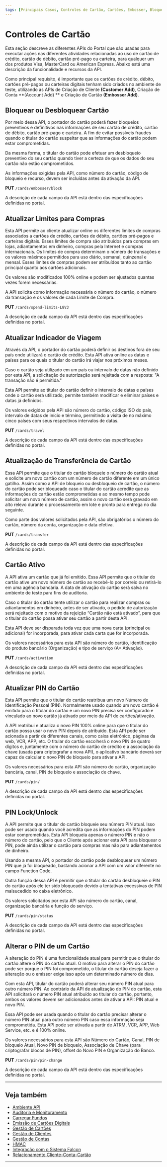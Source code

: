 ```yaml
---
tags: [Principais Casos, Controles de Cartão, Cartões, Embosser, Bloquear, Desbloquear, Limites, Viagens, Transferir, Ativo, PIN]
---
```


# Controles de Cartão

Esta seção descreve as diferentes APIs do Portal que são usadas para executar ações nas diferentes atividades relacionadas ao uso de cartão de crédito, cartão de débito, cartão pré-pago ou carteira, para qualquer um dos produtos Visa, MasterCard ou American Express. Abaixo está uma descrição da funcionalidade e recursos da API.

Como principal requisito, é importante que os cartões de crédito, débito, cartões pré-pagos ou carteiras digitais tenham sido criados no ambiente de teste, utilizando as APIs de Criação de Cliente **(Customer Add)**, Criação de Conta **(Account Add) ** e Criação de Cartão **(Embosser Add)**.

## Bloquear ou Desbloquear Cartão

Por meio dessa API, o portador do cartão poderá fazer bloqueios preventivos e definitivos nas informações de seu cartão de crédito, cartão de débito, cartão pré-pago e carteira. A fim de evitar possíveis fraudes quando o titular do cartão suspeitar que as informações do cartão podem estar comprometidas.

Da mesma forma, o titular do cartão pode efetuar um desbloqueio preventivo do seu cartão quando tiver a certeza de que os dados do seu cartão não estão comprometidos.

As informações exigidas pela API, como número do cartão, código de bloqueio e recurso, devem ser incluídas antes da ativação da API.

**PUT** `/cards/embosser/block`

A descrição de cada campo da API está dentro das especificações definidas no portal.

## Atualizar Limites para Compras

Esta API permite ao cliente atualizar online os diferentes limites de compras associados a cartões de crédito, cartões de débito, cartões pré-pagos e carteiras digitais. Esses limites de compra são atribuídos para compras em lojas, adiantamentos em dinheiro, compras pela Internet e compras internacionais. Os limites de compra determinam o número de transações e os valores máximos permitidos para uso diário, semanal, quinzenal e mensal. Esses limites de compras podem ser atribuídos tanto ao cartão principal quanto aos cartões adicionais.

Os valores são modificados 100% online e podem ser ajustados quantas vezes forem necessárias.

A API solicita como informação necessária o número do cartão, o número da transação e os valores de cada Limite de Compra.

**PUT** `/cards/spend-limits-L8V3`

A descrição de cada campo da API está dentro das especificações definidas no portal.

## Atualizar Indicador de Viagem

Através da API, o portador do cartão poderá definir os destinos fora de seu país onde utilizará o cartão de crédito. Esta API ativa online as datas e países para os quais o titular do cartão irá viajar nos próximos meses.

Caso o cartão seja utilizado em um país ou intervalo de datas não definido por esta API, a solicitação de autorização será rejeitada com a resposta: "A transação não é permitida."

Esta API permite ao titular do cartão definir o intervalo de datas e países onde o cartão será utilizado, permite também modificar e eliminar países e datas já definidos.

Os valores exigidos pela API são número do cartão, código ISO do país, intervalo de datas de início e término, permitindo a visita de no máximo cinco países com seus respectivos intervalos de datas.

**PUT** `/cards/travel`

A descrição de cada campo da API está dentro das especificações definidas no portal.

## Atualização de Transferência de Cartão

Essa API permite que o titular do cartão bloqueie o número do cartão atual e solicite um novo cartão com um número de cartão diferente em um único gatilho. Assim como a API de bloqueio ou desbloqueio de cartão, o número do cartão pode ser bloqueado caso o titular do cartão acredite que as informações do cartão estão comprometidas e ao mesmo tempo pode solicitar um novo número de cartão, assim o novo cartão será gravado em alto relevo durante o processamento em lote e pronto para entrega no dia seguinte.

Como parte dos valores solicitados pela API, são obrigatórios o número do cartão, número da conta, organização e data efetiva.

**PUT** `/cards/transfer`

A descrição de cada campo da API está dentro das especificações definidas no portal.

## Cartão Ativo

A API ativa um cartão que já foi emitido. Essa API permite que o titular do cartão ative um novo número de cartão ao recebê-lo por correio ou retirá-lo em uma agência bancária. A data de ativação do cartão será salva no ambiente de teste para fins de auditoria.

Caso o titular do cartão tente utilizar o cartão para realizar compras ou adiantamentos em dinheiro, antes de ser ativado, o pedido de autorização será rejeitado com o motivo da rejeição “Cartão não está ativado”, para que o titular do cartão possa ativar seu cartão a partir desta API.

Esta API deve ser disparada toda vez que uma nova carta (principal ou adicional) for incorporada, para ativar cada carta que for incorporada.

Os valores necessários para esta API são número do cartão, identificação do produto bancário (Organização) e tipo de serviço (A= Ativação).

**PUT** `/cards/activation`

A descrição de cada campo da API está dentro das especificações definidas no portal.

## Atualizar PIN do Cartão

Esta API permite que o titular do cartão reatribua um novo Número de Identificação Pessoal (PIN). Normalmente usado quando um novo cartão é emitido para o titular do cartão e um novo PIN precisa ser configurado e vinculado ao novo cartão já ativado por meio da API de cartões/ativação.

A API reatribui e atualiza o novo PIN 100% online para que o titular do cartão possa usar o novo PIN depois de atribuído. Esta API pode ser acionada a partir de diferentes canais, como caixa eletrônico, páginas da web, VCR, APP, etc. O titular do cartão escolherá o novo PIN de quatro dígitos e, juntamente com o número do cartão de crédito e a associação da chave (usada para criptografar a nova API), o aplicativo bancário deverá ser capaz de calcular o novo PIN de bloqueio para ativar a API.

Os valores necessários para esta API são número do cartão, organização bancária, canal, PIN de bloqueio e associação de chave.

**PUT** `/cards/pin/`

A descrição de cada campo da API está dentro das especificações definidas no portal.

## PIN Lock/Unlock

A API permite que o titular do cartão bloqueie seu número PIN atual. Isso pode ser usado quando você acredita que as informações do PIN podem estar comprometidas. Esta API bloqueia apenas o número PIN e não o número do cartão, pelo que o Cliente após acionar esta API para bloquear o PIN, pode ainda utilizar o cartão para compras mas não para adiantamentos de dinheiro.

Usando a mesma API, o portador do cartão pode desbloquear um número PIN que já foi bloqueado, bastando acionar a API com um valor diferente no campo Function Code.

Outra função dessa API é permitir que o titular do cartão desbloqueie o PIN do cartão após ele ter sido bloqueado devido a tentativas excessivas de PIN malsucedido no caixa eletrônico.

Os valores solicitados por esta API são número do cartão, canal, organização bancária e função do serviço.

**PUT** `/cards/pin/status`

A descrição de cada campo da API está dentro das especificações definidas no portal.

## Alterar o PIN de um Cartão

A alteração do PIN é uma funcionalidade atual para permitir que o titular do cartão altere o PIN do cartão atual. O motivo para alterar o PIN do cartão pode ser porque o PIN foi comprometido, o titular do cartão deseja fazer a alteração ou o emissor exige isso após um determinado número de dias.

Com esta API, titular do cartão poderá alterar seu número PIN atual para outro número PIN. Ao contrário da API de atualização do PIN do cartão, esta API solicitará o número PIN atual atribuído ao titular do cartão, portanto, ambos os valores devem ser adicionados antes de ativar a API: PIN atual e novo PIN.

Essa API pode ser usada quando o titular do cartão precisar alterar o número PIN atual para outro número PIN caso essa informação seja comprometida. Esta API pode ser ativada a partir de ATRM, VCR, APP, Web Service, etc. e é 100% online.

Os valores necessários para esta API são Número do Cartão, Canal, PIN de bloqueio Atual, Novo PIN de bloqueio, Associação de Chave (para criptografar blocos de PIN), offset do Novo PIN e Organização do Banco.

**PUT** `/cards/pin/pin-change`

A descrição de cada campo da API está dentro das especificações definidas no portal.

---

## Veja também

- [Ambiente API](?path=docs/português/principais-casos/ambiente-api.md)
- [Auditoria e Monitoramento](?path=docs/português/principais-casos/auditoria.md)
- [Carregar Fundos](?path=docs/português/principais-casos/carregar-fundos.md)
- [Emissão de Cartões Digitais](?path=docs/português/principais-casos/emissão-cartões.md)
- [Gestão de Cartões](?path=docs/português/principais-casos/gestão-cartões.md)
- [Gestão de Clientes](?path=docs/português/principais-casos/gestão-clientes.md)
- [Gestão de Contas](?path=docs/português/principais-casos/gestão-contas.md)
- [HMAC](?path=docs/português/principais-casos/hmac.md)
- [Integração com o Sistema Falcon](?path=docs/português/principais-casos/integração-falcon.md)
- [Relacionamento Cliente-Conta-Cartão](?path=docs/português/principais-casos/relação.md)

---
